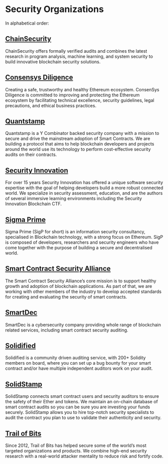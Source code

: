 Security Organizations
=========================   

In alphabetical order:

## [ChainSecurity](https://chainsecurity.com)

ChainSecurity offers formally verified audits and combines the latest research in program analysis, machine learning, and system security to build innovative blockchain security solutions.

## [Consensys Diligence](https://consensys.net/diligence/)   

Creating a safe, trustworthy and healthy Ethereum ecosystem. ConsenSys Diligence is committed to improving and protecting the Ethereum ecosystem by facilitating technical excellence, security guidelines, legal precautions, and ethical business practices.   

## [Quantstamp](https://quantstamp.com/)   

Quantstamp is a Y Combinator backed security company with a mission to secure and drive the mainstream adoption of Smart Contracts. We are building a protocol that aims to help blockchain developers and projects around the world use its technology to perform cost-effective security audits on their contracts.  

## [Security Innovation](https://www.securityinnovation.com/)

For over 15 years Security Innovation has offered a unique software security expertise with the goal of helping developers build a more robust connected world.  We specialize in security assessment, education, and are the authors of several immersive learning environments including the Security Innovation Blockchain CTF.   

## [Sigma Prime](https://sigmaprime.io/)

Sigma Prime (SigP for short) is an information security consultancy, specialised in Blockchain technology, with a strong focus on Ethereum. SigP is composed of developers, researchers and security engineers who have come together with the purpose of building a secure and decentralised world.

## [Smart Contract Security Alliance](https://www.smartcontractsecurityalliance.com/)   

The Smart Contract Security Alliance’s core mission is to support healthy growth and adoption of blockchain applications. As part of that, we are working with other members of the industry to develop accepted standards for creating and evaluating the security of smart contracts.

## [SmartDec](https://smartdec.net/)

SmartDec is a cybersecurity company providing whole range of blockchain related services, including smart contract security auditing.

## [Solidified](https://solidified.io/)   

Solidified is a community driven auditing service, with 200+ Solidity members on board, where you can set up a bug bounty for your smart contract and/or have multiple independent auditors work on your audit.

## [SolidStamp](https://www.solidstamp.com/)   

SolidStamp connects smart contract users and security auditors to ensure the safety of their Ether and tokens. We maintain an on-chain database of smart contract audits so you can be sure you are investing your funds securely. SolidStamp allows you to hire top-notch security specialists to audit the contract you plan to use to validate their authenticity and security.    

## [Trail of Bits](https://www.trailofbits.com/)   

Since 2012, Trail of Bits has helped secure some of the world’s most targeted organizations and products. We combine high-end security research with a real-world attacker mentality to reduce risk and fortify code.
